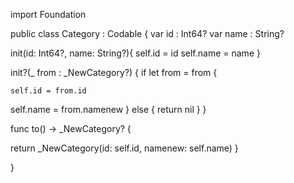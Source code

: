 import Foundation


public class Category  : Codable {
var id : Int64?
var name : String?



init(id: Int64?, name: String?){
self.id = id
self.name = name
}

init?(_ from : _NewCategory?) {
    if let from = from {

    self.id = from.id
self.name = from.namenew
    } else {
    return nil
    }
}

func to() -> _NewCategory? {

return _NewCategory(id: self.id, namenew: self.name)
}

}